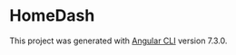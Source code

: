 # HomeDash

This project was generated with [Angular CLI](https://github.com/angular/angular-cli) version 7.3.0.